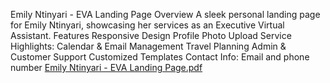 Emily Ntinyari - EVA Landing Page
Overview
A sleek personal landing page for Emily Ntinyari, showcasing her services as an Executive Virtual Assistant.
Features
Responsive Design
Profile Photo Upload
Service Highlights:
Calendar & Email Management
Travel Planning
Admin & Customer Support
Customized Templates
Contact Info: Email and phone number
[Emily Ntinyari - EVA Landing Page.pdf](https://github.com/user-attachments/files/19165995/Emily.Ntinyari.-.EVA.Landing.Page.pdf)
